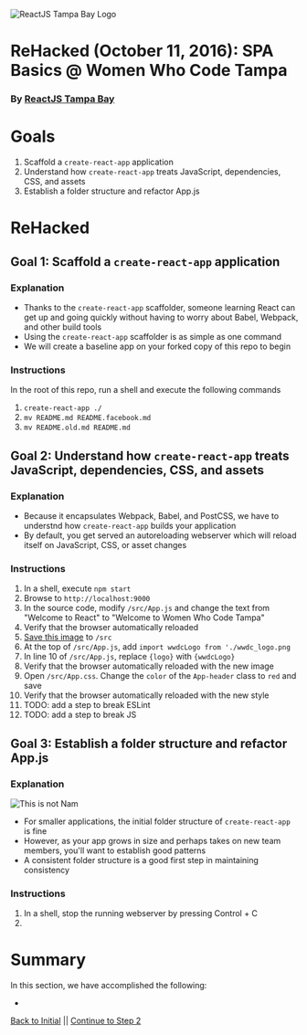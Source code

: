 ![ReactJS Tampa Bay Logo](https://avatars2.githubusercontent.com/u/18738421?v=3&s=200)

# ReHacked (October 11, 2016): SPA Basics @ Women Who Code Tampa
### By [ReactJS Tampa Bay](http://www.meetup.com/ReactJS-Tampa-Bay/)


# Goals

1. Scaffold a `create-react-app` application
1. Understand how `create-react-app` treats JavaScript, dependencies, CSS, and assets
1. Establish a folder structure and refactor App.js

# ReHacked

## Goal 1: Scaffold a `create-react-app` application

### Explanation

* Thanks to the `create-react-app` scaffolder, someone learning React can get up and going quickly without having to worry about Babel, Webpack, and other build tools
* Using the `create-react-app` scaffolder is as simple as one command
* We will create a baseline app on your forked copy of this repo to begin

### Instructions

In the root of this repo, run a shell and execute the following commands

1. `create-react-app ./`
1. `mv README.md README.facebook.md`
1. `mv README.old.md README.md`

## Goal 2: Understand how `create-react-app` treats JavaScript, dependencies, CSS, and assets

### Explanation

* Because it encapsulates Webpack, Babel, and PostCSS, we have to understnd how `create-react-app` builds your application
* By default, you get served an autoreloading webserver which will reload itself on JavaScript, CSS, or asset changes


### Instructions

1. In a shell, execute `npm start`
1. Browse to `http://localhost:9000`
1. In the source code, modify `/src/App.js` and change the text from "Welcome to React" to "Welcome to Women Who Code Tampa"
1. Verify that the browser automatically reloaded
1. [Save this image](http://TODO/logo/of/WWDC) to `/src`
1. At the top of `/src/App.js`, add `import wwdcLogo from './wwdc_logo.png`
1. In line 10 of `/src/App.js`, replace `{logo}` with `{wwdcLogo}`
1. Verify that the browser automatically reloaded with the new image
1. Open `/src/App.css`.  Change the `color` of the `App-header` class to `red` and save
1. Verify that the browser automatically reloaded with the new style
1. TODO: add a step to break ESLint
1. TODO: add a step to break JS

## Goal 3: Establish a folder structure and refactor App.js

### Explanation

![This is not Nam](https://cdn.meme.am/instances/66620351.jpg)

* For smaller applications, the initial folder structure of `create-react-app` is fine
* However, as your app grows in size and perhaps takes on new team members, you'll want to establish good patterns
* A consistent folder structure is a good first step in maintaining consistency

### Instructions

1. In a shell, stop the running webserver by pressing Control + C
1. 

# Summary

In this section, we have accomplished the following:

*


[Back to Initial](https://github.com/reactjstampabay/rehacked-spa-basics-wwc/tree/initial) || [Continue to Step 2](https://github.com/reactjstampabay/rehacked-spa-basics-wwc/tree/step-2)